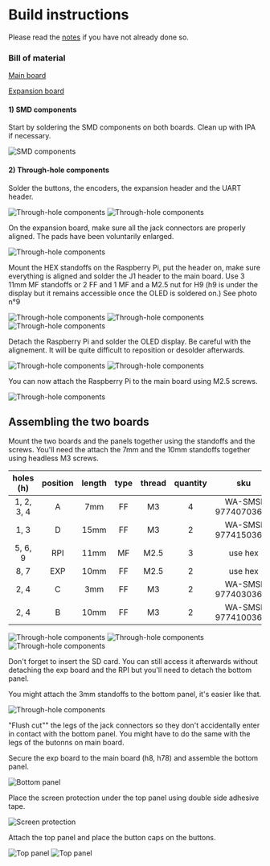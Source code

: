 # Build instructions
Please read the [notes](notes.md) if you have not already done so.

### Bill of material
[Main board](bom/BOM_mainboard_nordhat.csv)

[Expansion board](bom/BOM_expansion_board_nordhat.csv)

#### 1) SMD components
Start by soldering the SMD components on both boards. Clean up with IPA if necessary.

![SMD components](images/1.jpg)

#### 2) Through-hole components

Solder the buttons, the encoders, the expansion header and the UART header.

![Through-hole components](images/2.jpg)
![Through-hole components](images/3.jpg)

On the expansion board, make sure all the jack connectors are properly aligned. The pads have been voluntarily enlarged.  

![Through-hole components](images/4.jpg)


Mount the HEX standoffs on the Raspberry Pi, put the header on, make sure everything is aligned and solder the J1 header to the main board. Use 3 11mm MF standoffs or 2 FF and 1 MF and a M2.5 nut for H9 (h9 is under the display but it remains accessible once the OLED is soldered on.) See photo n°9

![Through-hole components](images/5.jpg)
![Through-hole components](images/6.jpg)
![Through-hole components](images/7.jpg)

Detach the Raspberry Pi and solder the OLED display. Be careful with the alignement. It will be quite difficult to reposition or desolder afterwards.

![Through-hole components](images/8.jpg)
![Through-hole components](images/9.jpg)

You can now attach the Raspberry Pi to the main board using M2.5 screws.

![Through-hole components](images/10.jpg)

## Assembling the two boards

Mount the two boards and the panels together using the standoffs and the screws. You'll need the attach the 7mm and the 10mm standoffs together using headless M3 screws.

| holes (h) | position | length  | type  | thread | quantity | sku
| :---: | :---: |:-------: | :-----: | :------: | :--------: | :----:
| 1, 2, 3, 4 | A | 7mm   | FF  | M3 | 4 | WA-SMSI 9774070360R
| 1, 3 | D  | 15mm   |  FF | M3  | 2 | WA-SMSI 9774150360R
| 5, 6, 9   | RPI | 11mm  | MF  | M2.5 | 3 | use hex
| 8, 7   | EXP | 10mm  | FF  | M2.5 | 2 | use hex
| 2, 4 | C | 3mm   |  FF | M3  | 2 | WA-SMSI 9774030360R
| 2, 4 | B | 10mm |  FF | M3  | 2 | WA-SMSI 9774100360R

![Through-hole components](images/11.jpg)
![Through-hole components](images/12.jpg)
![Through-hole components](images/18.jpg)

Don't forget to insert the SD card. You can still access it afterwards without detaching the exp board and the RPI but you'll need to detach the bottom panel.


You might attach the 3mm standoffs to the bottom panel, it's easier like that.

![Through-hole components](images/14.jpg)

"Flush cut"" the legs of the jack connectors so they don't accidentally enter in contact with the bottom panel. You might have to do the same with the legs of the butonns on main board.

Secure the exp board to the main board (h8, h78) and assemble the bottom panel.

![Bottom panel](images/15.jpg)

Place the screen protection under the top panel using double side adhesive tape.

![Screen protection](images/13.jpg)

Attach the top panel and place the button caps on the buttons.

![Top panel](images/16.jpg)
![Top panel](images/17.jpg)
